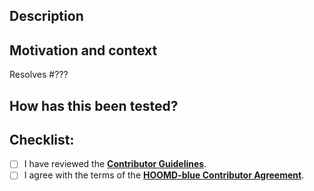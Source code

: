## Description

<!-- Describe your changes in detail. -->

## Motivation and context

<!--- Why is this change required? What problem does it solve? -->

<!-- Replace ??? with the issue number that this pull request resolves. -->
Resolves #???

## How has this been tested?

<!--- Please describe in detail how you tested your changes. -->

## Checklist:

- [ ] I have reviewed the [**Contributor Guidelines**](https://github.com/glotzerlab/hoomd-validation/blob/trunk/CONTRIBUTING.md).
- [ ] I agree with the terms of the [**HOOMD-blue Contributor Agreement**](https://github.com/glotzerlab/hoomd-validation/blob/trunk/ContributorAgreement.md).
